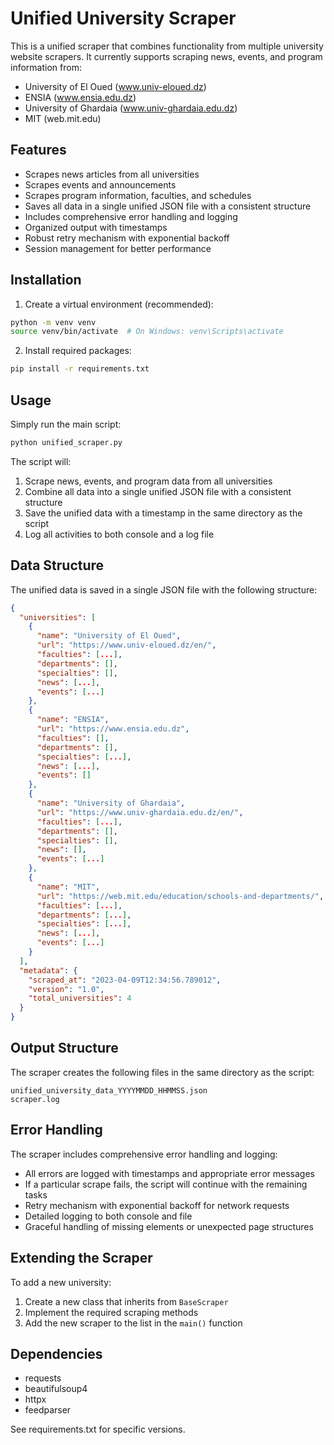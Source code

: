 # Unified University Scraper

This is a unified scraper that combines functionality from multiple university website scrapers. It currently supports scraping news, events, and program information from:

- University of El Oued (www.univ-eloued.dz)
- ENSIA (www.ensia.edu.dz)
- University of Ghardaia (www.univ-ghardaia.edu.dz)
- MIT (web.mit.edu)

## Features

- Scrapes news articles from all universities
- Scrapes events and announcements
- Scrapes program information, faculties, and schedules
- Saves all data in a single unified JSON file with a consistent structure
- Includes comprehensive error handling and logging
- Organized output with timestamps
- Robust retry mechanism with exponential backoff
- Session management for better performance

## Installation

1. Create a virtual environment (recommended):
```bash
python -m venv venv
source venv/bin/activate  # On Windows: venv\Scripts\activate
```

2. Install required packages:
```bash
pip install -r requirements.txt
```

## Usage

Simply run the main script:
```bash
python unified_scraper.py
```

The script will:
1. Scrape news, events, and program data from all universities
2. Combine all data into a single unified JSON file with a consistent structure
3. Save the unified data with a timestamp in the same directory as the script
4. Log all activities to both console and a log file

## Data Structure

The unified data is saved in a single JSON file with the following structure:

```json
{
  "universities": [
    {
      "name": "University of El Oued",
      "url": "https://www.univ-eloued.dz/en/",
      "faculties": [...],
      "departments": [],
      "specialties": [],
      "news": [...],
      "events": [...]
    },
    {
      "name": "ENSIA",
      "url": "https://www.ensia.edu.dz",
      "faculties": [],
      "departments": [],
      "specialties": [...],
      "news": [...],
      "events": []
    },
    {
      "name": "University of Ghardaia",
      "url": "https://www.univ-ghardaia.edu.dz/en/",
      "faculties": [...],
      "departments": [],
      "specialties": [],
      "news": [],
      "events": [...]
    },
    {
      "name": "MIT",
      "url": "https://web.mit.edu/education/schools-and-departments/",
      "faculties": [...],
      "departments": [...],
      "specialties": [...],
      "news": [...],
      "events": [...]
    }
  ],
  "metadata": {
    "scraped_at": "2023-04-09T12:34:56.789012",
    "version": "1.0",
    "total_universities": 4
  }
}
```

## Output Structure

The scraper creates the following files in the same directory as the script:
```
unified_university_data_YYYYMMDD_HHMMSS.json
scraper.log
```

## Error Handling

The scraper includes comprehensive error handling and logging:
- All errors are logged with timestamps and appropriate error messages
- If a particular scrape fails, the script will continue with the remaining tasks
- Retry mechanism with exponential backoff for network requests
- Detailed logging to both console and file
- Graceful handling of missing elements or unexpected page structures

## Extending the Scraper

To add a new university:
1. Create a new class that inherits from `BaseScraper`
2. Implement the required scraping methods
3. Add the new scraper to the list in the `main()` function

## Dependencies

- requests
- beautifulsoup4
- httpx
- feedparser

See requirements.txt for specific versions. 